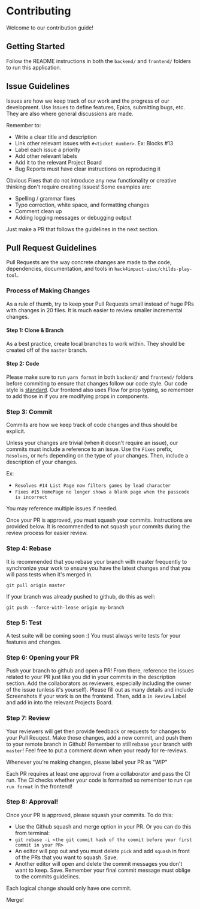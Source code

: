 # Contributing
Welcome to our contribution guide!

## Getting Started
Follow the README instructions in both the `backend/` and `frontend/` folders to run this application.

## Issue Guidelines
Issues are how we keep track of our work and the progress of our development. Use Issues to define features, Epics, submitting bugs, etc. They are also where general discussions are made. 

Remember to:
- Write a clear title and description
- Link other relevant issues with `#<ticket number>`. Ex: Blocks #13
- Label each issue a priority
- Add other relevant labels
- Add it to the relevant Project Board
- Bug Reports must have clear instructions on reproducing it

Obvious Fixes that do not introduce any new functionality or creative thinking don't require creating Issues! Some examples are:
- Spelling / grammar fixes
- Typo correction, white space, and formatting changes
- Comment clean up
- Adding logging messages or debugging output

Just make a PR that follows the guidelines in the next section. 
## Pull Request Guidelines
Pull Requests are the way concrete changes are made to the code, dependencies, documentation, and tools in `hack4impact-uiuc/childs-play-tool`. 

### Process of Making Changes
As a rule of thumb, try to keep your Pull Requests small instead of huge PRs with changes in 20 files. It is much easier to review smaller incremental changes.
#### Step 1: Clone & Branch
As a best practice, create local branches to work within. They should be created off of the `master` branch.

#### Step 2: Code
Please make sure to run `yarn format` in both `backend/` and `frontend/` folders before commiting to ensure that changes follow our code style. Our code style is [standard](https://github.com/standard/standard). Our frontend also uses Flow for prop typing, so remember to add those in if you are modifying props in components.

### Step 3: Commit
Commits are how we keep track of code changes and thus should be explicit.

Unless your changes are trivial (when it doesn't require an issue), our commits must include a reference to an issue. Use the `Fixes` prefix, `Resolves`, or `Refs` depending on the type of your changes. Then, include a description of your changes.

Ex: 
- `Resolves #14 List Page now filters games by lead character`
- `Fixes #15 HomePage no longer shows a blank page when the passcode is incorrect`

You may reference multiple issues if needed.

Once your PR is approved, you must squash your commits. Instructions are provided below. It is recommended to not squash your commits during the review process for easier review.

### Step 4: Rebase
It is recommended that you rebase your branch with master frequently to synchronize your work to ensure you have the latest changes and that you will pass tests when it's merged in.
```
git pull origin master
```
If your branch was already pushed to github, do this as well:
```
git push --force-with-lease origin my-branch
```
### Step 5: Test
A test suite will be coming soon :) You must always write tests for your features and changes.

### Step 6: Opening your PR
Push your branch to github and open a PR! From there, reference the issues related to your PR just like you did in your commits in the description section. Add the collaborators as reviewers, especially including the owner of the issue (unless it's yourself). Please fill out as many details and include Screenshots if your work is on the frontend. Then, add a `In Review` Label and add in into the relevant Projects Board.

### Step 7: Review
Your reviewers will get then provide feedback or requests for changes to your Pull Reuqest. Make those changes, add a new commit, and push them to your remote branch in Github! Remember to still rebase your branch with `master`! Feel free to put a comment down when your ready for re-reviews.

Whenever you're making changes, please label your PR as "WIP"

Each PR requires at least one approval from a collaborator and pass the CI run. The CI checks whether your code is formatted so remember to run `npm run format` in the frontend! 

### Step 8: Approval!
Once your PR is approved, please squash your commits. To do this:
- Use the Github squash and merge option in your PR.
Or you can do this from terminal:
- `git rebase -i <the git commit hash of the commit before your first commit in your PR>`
- An editor will pop out and you must delete `pick` and add `squash` in front of the PRs that you want to squash. Save.
- Another editor will open and delete the commit messages you don't want to keep. Save. Remember your final commit message must oblige to the commits guidelines.

Each logical change should only have one commit.

Merge!
